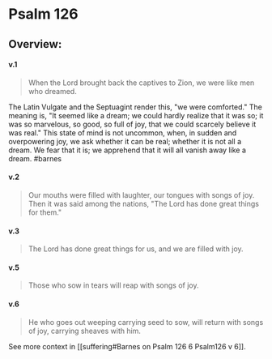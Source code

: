 # Psalm 126

## Overview:



#### v.1
>When the Lord brought back the captives to Zion, we were like men who dreamed.

The Latin Vulgate and the Septuagint render this, "we were comforted." The meaning is, "It seemed like a dream; we could hardly realize that it was so; it was so marvelous, so good, so full of joy, that we could scarcely believe it was real." This state of mind is not uncommon, when, in sudden and overpowering joy, we ask whether it can be real; whether it is not all a dream. We fear that it is; we apprehend that it will all vanish away like a dream.
#barnes 

#### v.2
>Our mouths were filled with laughter, our tongues with songs of joy. Then it was said among the nations, "The Lord has done great things for them."

#### v.3
>The Lord has done great things for us, and we are filled with joy.

#### v.5
>Those who sow in tears will reap with songs of joy.

#### v.6
>He who goes out weeping carrying seed to sow, will return with songs of joy, carrying sheaves with him.

See more context in [[suffering#Barnes on Psalm 126 6 Psalm126 v 6]].

